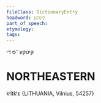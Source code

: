 ```yaml
---
fileClass: DictionaryEntry
headword: קיטקע
part_of_speech: 
etymology: 
tags: 
---
```

קיטקע
־ס
די

NORTHEASTERN
==============

kʲítkʲɛ {LITHUANIA, Vilnius, 54257}